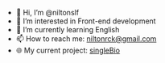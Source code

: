 - 👋 Hi, I’m @niltonslf
- 👀 I’m interested in Front-end development
- 🌱 I’m currently learning English
- 📫 How to reach me: niltonrck@gmail.com
- 🌐 My current project: [singleBio](https://www.singlebio.link/nullref)

<!---
niltonslf/niltonslf is a ✨ special ✨ repository because its `README.md` (this file) appears on your GitHub profile.
You can click the Preview link to take a look at your changes.
--->

